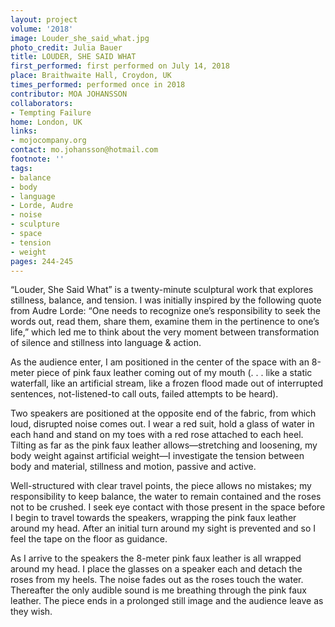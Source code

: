 ```yaml
---
layout: project
volume: '2018'
image: Louder_she_said_what.jpg
photo_credit: Julia Bauer
title: LOUDER, SHE SAID WHAT
first_performed: first performed on July 14, 2018
place: Braithwaite Hall, Croydon, UK
times_performed: performed once in 2018
contributor: MOA JOHANSSON
collaborators:
- Tempting Failure
home: London, UK
links:
- mojocompany.org
contact: mo.johansson@hotmail.com
footnote: ''
tags:
- balance
- body
- language
- Lorde, Audre
- noise
- sculpture
- space
- tension
- weight
pages: 244-245
---
```




“Louder, She Said What” is a twenty-minute sculptural work that explores stillness, balance, and tension. I was initially inspired by the following quote from Audre Lorde: “One needs to recognize one’s responsibility to seek the words out, read them, share them, examine them in the pertinence to one’s life,” which led me to think about the very moment between transformation of silence and stillness into language & action.

As the audience enter, I am positioned in the center of the space with an 8-meter piece of pink faux leather coming out of my mouth (. . . like a static waterfall, like an artificial stream, like a frozen flood made out of interrupted sentences, not-listened-to call outs, failed attempts to be heard).

Two speakers are positioned at the opposite end of the fabric, from which loud, disrupted noise comes out. I wear a red suit, hold a glass of water in each hand and stand on my toes with a red rose attached to each heel. Tilting as far as the pink faux leather allows—stretching and loosening, my body weight against artificial weight—I investigate the tension between body and material, stillness and motion, passive and active.

Well-structured with clear travel points, the piece allows no mistakes; my responsibility to keep balance, the water to remain contained and the roses not to be crushed. I seek eye contact with those present in the space before I begin to travel towards the speakers, wrapping the pink faux leather around my head. After an initial turn around my sight is prevented and so I feel the tape on the floor as guidance.

As I arrive to the speakers the 8-meter pink faux leather is all wrapped around my head. I place the glasses on a speaker each and detach the roses from my heels. The noise fades out as the roses touch the water. Thereafter the only audible sound is me breathing through the pink faux leather. The piece ends in a prolonged still image and the audience leave as they wish.
